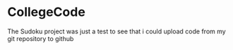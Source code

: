 # CollegeCode

The Sudoku project was just a test to see that i could upload code from my git repository to github
